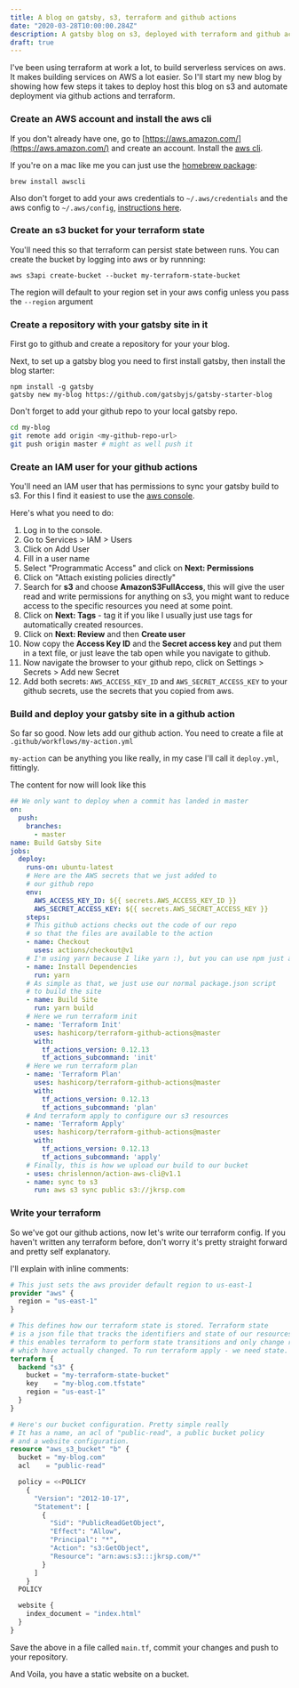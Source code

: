 ```yaml
---
title: A blog on gatsby, s3, terraform and github actions 
date: "2020-03-28T10:00:00.284Z"
description: A gatsby blog on s3, deployed with terraform and github actions.
draft: true
---
```


I've been using terraform at work a lot, to build serverless services on aws. It makes building services on AWS a lot easier. So I'll start my new blog by showing how few steps it takes to deploy host this blog on s3 and automate deployment via github actions and terraform.

### Create an AWS account and install the aws cli

If you don't already have one, go to [https://aws.amazon.com/](https://aws.amazon.com/) and create an account. Install the [aws cli](https://docs.aws.amazon.com/cli/latest/userguide/install-cliv2.html).

If you're on a mac like me you can just use the [homebrew package](https://formulae.brew.sh/formula/awscli):

`brew install awscli`

Also don't forget to add your aws credentials to `~/.aws/credentials` and the aws config to `~/.aws/config`, [instructions here](https://docs.aws.amazon.com/cli/latest/userguide/cli-configure-files.html).

### Create an s3 bucket for your terraform state

You'll need this so that terraform can persist state between runs. You can create the bucket by logging into aws or by runnning:

```
aws s3api create-bucket --bucket my-terraform-state-bucket
```

The region will default to your region set in your aws config unless you pass the `--region` argument

### Create a repository with your gatsby site in it

First go to github and create a repository for your your blog.

Next, to set up a gatsby blog you need to first install gatsby, then install the blog starter:

```
npm install -g gatsby
gatsby new my-blog https://github.com/gatsbyjs/gatsby-starter-blog
```

Don't forget to add your github repo to your local gatsby repo.

```bash
cd my-blog
git remote add origin <my-github-repo-url>
git push origin master # might as well push it
```

### Create an IAM user for your github actions 

You'll need an IAM user that has permissions to sync your gatsby build to s3. For this I find it easiest to use the [aws console](https://docs.aws.amazon.com/IAM/latest/UserGuide/id_users_create.html).

Here's what you need to do:

1. Log in to the console.
2. Go to Services > IAM > Users
3. Click on Add User
4. Fill in a user name
5. Select "Programmatic Access" and click on __Next: Permissions__
6. Click on "Attach existing policies directly"
7. Search for __s3__ and choose __AmazonS3FullAccess__, this will give the user read and write permissions for anything on s3, you might want to reduce access to the specific resources you need at some point.
8. Click on __Next: Tags__ - tag it if you like I usually just use tags for automatically created resources.
9. Click on __Next: Review__ and then __Create user__
10. Now copy the __Access Key ID__ and the __Secret access key__ and put them in a text file, or just leave the tab open while you navigate to github.
11. Now navigate the browser to your github repo, click on Settings > Secrets > Add new Secret
12. Add both secrets: `AWS_ACCESS_KEY_ID` and `AWS_SECRET_ACCESS_KEY` to your github secrets, use the secrets that you copied from aws.

### Build and deploy your gatsby site in a github action

So far so good. Now lets add our github action. You need to create a file at `.github/workflows/my-action.yml`

`my-action` can be anything you like really, in my case I'll call it `deploy.yml`, fittingly.

The content for now will look like this

```yml
## We only want to deploy when a commit has landed in master
on:
  push:
    branches:
      - master
name: Build Gatsby Site
jobs:
  deploy:
    runs-on: ubuntu-latest
    # Here are the AWS secrets that we just added to
    # our github repo
    env:
      AWS_ACCESS_KEY_ID: ${{ secrets.AWS_ACCESS_KEY_ID }}
      AWS_SECRET_ACCESS_KEY: ${{ secrets.AWS_SECRET_ACCESS_KEY }}
    steps:
    # This github actions checks out the code of our repo
    # so that the files are available to the action
    - name: Checkout
      uses: actions/checkout@v1
    # I'm using yarn because I like yarn :), but you can use npm just as well
    - name: Install Dependencies
      run: yarn
    # As simple as that, we just use our normal package.json script
    # to build the site
    - name: Build Site
      run: yarn build
    # Here we run terraform init
    - name: 'Terraform Init'
      uses: hashicorp/terraform-github-actions@master
      with:
        tf_actions_version: 0.12.13
        tf_actions_subcommand: 'init'
    # Here we run terraform plan
    - name: 'Terraform Plan'
      uses: hashicorp/terraform-github-actions@master
      with:
        tf_actions_version: 0.12.13
        tf_actions_subcommand: 'plan'
    # And terraform apply to configure our s3 resources
    - name: 'Terraform Apply'
      uses: hashicorp/terraform-github-actions@master
      with:
        tf_actions_version: 0.12.13
        tf_actions_subcommand: 'apply'
    # Finally, this is how we upload our build to our bucket
    - uses: chrislennon/action-aws-cli@v1.1
    - name: sync to s3
      run: aws s3 sync public s3://jkrsp.com
```

### Write your terraform

So we've got our github actions, now let's write our terraform config. If you haven't written any terraform before, don't worry it's pretty straight forward and pretty self explanatory.

I'll explain with inline comments:

```terraform
# This just sets the aws provider default region to us-east-1
provider "aws" {
  region = "us-east-1"
}

# This defines how our terraform state is stored. Terraform state
# is a json file that tracks the identifiers and state of our resources
# this enables terraform to perform state transitions and only change resources
# which have actually changed. To run terraform apply - we need state.
terraform {
  backend "s3" {
    bucket = "my-terraform-state-bucket"
    key    = "my-blog.com.tfstate"
    region = "us-east-1"
  }
}

# Here's our bucket configuration. Pretty simple really
# It has a name, an acl of "public-read", a public bucket policy
# and a website configuration.
resource "aws_s3_bucket" "b" {
  bucket = "my-blog.com"
  acl    = "public-read"

  policy = <<POLICY
    {
      "Version": "2012-10-17",
      "Statement": [
        {
          "Sid": "PublicReadGetObject",
          "Effect": "Allow",
          "Principal": "*",
          "Action": "s3:GetObject",
          "Resource": "arn:aws:s3:::jkrsp.com/*"
        }
      ]
    }
  POLICY

  website {
    index_document = "index.html"
  }
}
```

Save the above in a file called `main.tf`, commit your changes and push to your repository.

And Voila, you have a static website on a bucket.